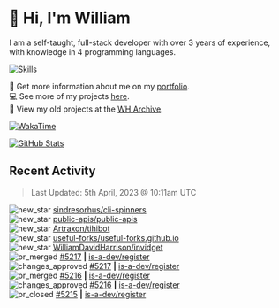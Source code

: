 # 👋 Hi, I'm William
I am a self-taught, full-stack developer with over 3 years of experience, with knowledge in 4 programming languages.

[![Skills](https://skillicons.dev/icons?i=css,cloudflare,discord,bots,docker,express,firebase,git,github,githubactions,html,js,linux,md,mongodb,netlify,nodejs,replit,tailwind,ts,vercel,vscode,wordpress,workers)](https://wdh.gg/dev)

🧑 Get more information about me on my [portfolio](https://wdh.gg/dev).
<br>
💻 See more of my projects [here](https://wdh.gg/github-org).
<br>
📁 View my old projects at the [WH Archive](https://wdh.gg/archive).

[![WakaTime](https://wakatime.com/badge/user/817e29c1-e1ac-4adc-936b-37bfa447c165.svg?style=for-the-badge)](https://wdh.gg/wakatime)

[![GitHub Stats](https://github-readme-stats.vercel.app/api?username=williamdavidharrison&theme=algolia&show_icons=true&border_radius=8&count_private=true&include_all_commits=true)](https://wdh.gg/github)

## Recent Activity
<!--RECENT_ACTIVITY:last_update-->
> Last Updated: 5th April, 2023 @ 10:11am UTC
<!--RECENT_ACTIVITY:last_update_end-->

<!--RECENT_ACTIVITY:start-->
![new_star](https://cdn.jsdelivr.net/gh/Readme-Workflows/Readme-Icons@main/icons/octicons/StarredRepositoryYellow.svg) [sindresorhus/cli-spinners](https://github.com/sindresorhus/cli-spinners)<br>
![new_star](https://cdn.jsdelivr.net/gh/Readme-Workflows/Readme-Icons@main/icons/octicons/StarredRepositoryYellow.svg) [public-apis/public-apis](https://github.com/public-apis/public-apis)<br>
![new_star](https://cdn.jsdelivr.net/gh/Readme-Workflows/Readme-Icons@main/icons/octicons/StarredRepositoryYellow.svg) [Artraxon/tihibot](https://github.com/Artraxon/tihibot)<br>
![new_star](https://cdn.jsdelivr.net/gh/Readme-Workflows/Readme-Icons@main/icons/octicons/StarredRepositoryYellow.svg) [useful-forks/useful-forks.github.io](https://github.com/useful-forks/useful-forks.github.io)<br>
![new_star](https://cdn.jsdelivr.net/gh/Readme-Workflows/Readme-Icons@main/icons/octicons/StarredRepositoryYellow.svg) [WilliamDavidHarrison/invidget](https://github.com/WilliamDavidHarrison/invidget)<br>
![pr_merged](https://cdn.jsdelivr.net/gh/Readme-Workflows/Readme-Icons@main/icons/octicons/PullRequestMerged.svg) [#5217](https://github.com/is-a-dev/register/pull/5217) **|** [is-a-dev/register](https://github.com/is-a-dev/register)<br>
![changes_approved](https://cdn.jsdelivr.net/gh/Readme-Workflows/Readme-Icons@main/icons/octicons/ApprovedChanges.svg) [#5217](https://github.com/is-a-dev/register/pull/5217#pullrequestreview-1371907135) **|** [is-a-dev/register](https://github.com/is-a-dev/register)<br>
![pr_merged](https://cdn.jsdelivr.net/gh/Readme-Workflows/Readme-Icons@main/icons/octicons/PullRequestMerged.svg) [#5216](https://github.com/is-a-dev/register/pull/5216) **|** [is-a-dev/register](https://github.com/is-a-dev/register)<br>
![changes_approved](https://cdn.jsdelivr.net/gh/Readme-Workflows/Readme-Icons@main/icons/octicons/ApprovedChanges.svg) [#5216](https://github.com/is-a-dev/register/pull/5216#pullrequestreview-1371905301) **|** [is-a-dev/register](https://github.com/is-a-dev/register)<br>
![pr_closed](https://cdn.jsdelivr.net/gh/Readme-Workflows/Readme-Icons@main/icons/octicons/PullRequestClosed.svg) [#5215](https://github.com/is-a-dev/register/pull/5215) **|** [is-a-dev/register](https://github.com/is-a-dev/register)<br>
<!--RECENT_ACTIVITY:end-->
